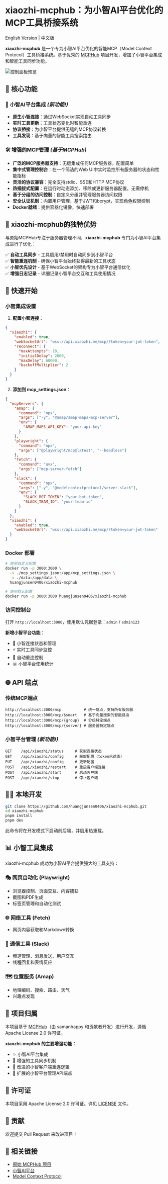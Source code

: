 # xiaozhi-mcphub：为小智AI平台优化的MCP工具桥接系统

[English Version](README.md) | 中文版

**xiaozhi-mcphub** 是一个专为小智AI平台优化的智能MCP（Model Context Protocol）工具桥接系统。基于优秀的 [MCPHub](https://github.com/samanhappy/mcphub) 项目开发，增加了小智平台集成和智能工具同步功能。

![控制面板预览](assets/dashboard.png)

## 🚀 核心功能

### 🤖 **小智AI平台集成** *(新功能!)*
- **原生小智连接**：通过WebSocket实现自动工具同步
- **实时工具更新**：工具状态变化时智能重连
- **协议桥接**：为小智平台提供无缝的MCP协议转换
- **工具发现**：基于向量的智能工具搜索路由

### 🛠️ **增强的MCP管理** *(基于MCPHub)*
- **广泛的MCP服务器支持**：无缝集成任何MCP服务器，配置简单
- **集中式管理控制台**：在一个简洁的Web UI中实时监控所有服务器的状态和性能指标
- **灵活的协议兼容**：完全支持stdio、SSE和HTTP MCP协议
- **热插拔式配置**：在运行时动态添加、移除或更新服务器配置，无需停机
- **基于分组的访问控制**：自定义分组并管理服务器访问权限
- **安全认证机制**：内置用户管理，基于JWT和bcrypt，实现角色权限控制
- **Docker就绪**：提供容器化镜像，快速部署

## 🎯 xiaozhi-mcphub的独特优势

与原始MCPHub专注于服务器管理不同，**xiaozhi-mcphub** 专门为小智AI平台集成进行了优化：

✅ **自动工具同步** - 工具启用/禁用时自动同步到小智平台  
✅ **智能重连机制** - 确保小智平台始终获得最新的工具状态  
✅ **小智优先设计** - 基于WebSocket的架构专为小智平台通信优化  
✅ **增强日志记录** - 详细记录小智平台交互和工具使用情况  

## 🔧 快速开始

### 小智集成设置

1. **配置小智连接**：
```json
{
  "xiaozhi": {
    "enabled": true,
    "webSocketUrl": "wss://api.xiaozhi.me/mcp/?token=your-jwt-token",
    "reconnect": {
      "maxAttempts": 10,
      "initialDelay": 2000,
      "maxDelay": 60000,
      "backoffMultiplier": 2
    }
  }
}
```

2. **添加到 mcp_settings.json**：
```json
{
  "mcpServers": {
    "amap": {
      "command": "npx",
      "args": ["-y", "@amap/amap-maps-mcp-server"],
      "env": {
        "AMAP_MAPS_API_KEY": "your-api-key"
      }
    },
    "playwright": {
      "command": "npx",
      "args": ["@playwright/mcp@latest", "--headless"]
    },
    "fetch": {
      "command": "uvx",
      "args": ["mcp-server-fetch"]
    },
    "slack": {
      "command": "npx",
      "args": ["-y", "@modelcontextprotocol/server-slack"],
      "env": {
        "SLACK_BOT_TOKEN": "your-bot-token",
        "SLACK_TEAM_ID": "your-team-id"
      }
    }
  },
  "xiaozhi": {
    "enabled": true,
    "webSocketUrl": "wss://api.xiaozhi.me/mcp/?token=your-jwt-token"
  }
}
```

### Docker 部署

```bash
# 使用自定义配置
docker run -p 3000:3000 \
  -v ./mcp_settings.json:/app/mcp_settings.json \
  -v ./data:/app/data \
  huangjunsen0406/xiaozhi-mcphub

# 使用默认配置
docker run -p 3000:3000 huangjunsen0406/xiaozhi-mcphub
```

### 访问控制台

打开 `http://localhost:3000`，使用默认凭据登录：`admin` / `admin123`

**新增小智平台功能**：
- 🔌 小智连接状态和管理
- ⚡ 实时工具同步监控  
- 🔄 自动重连控制
- 📊 小智平台使用统计

## 🌐 API 端点

### 传统MCP端点
```
http://localhost:3000/mcp          # 统一端点，支持所有服务器
http://localhost:3000/mcp/$smart   # 基于向量搜索的智能路由  
http://localhost:3000/mcp/{group}  # 分组特定端点
http://localhost:3000/mcp/{server} # 服务器特定端点
```

### 小智平台管理 *(新功能!)*
```
GET    /api/xiaozhi/status     # 获取连接状态
GET    /api/xiaozhi/config     # 获取配置（token已遮盖）
PUT    /api/xiaozhi/config     # 更新配置
POST   /api/xiaozhi/restart    # 重启客户端连接
POST   /api/xiaozhi/start      # 启动客户端
POST   /api/xiaozhi/stop       # 停止客户端
```

## 🧑‍💻 本地开发

```bash
git clone https://github.com/huangjunsen0406/xiaozhi-mcphub.git
cd xiaozhi-mcphub
pnpm install
pnpm dev
```

此命令将在开发模式下启动前后端，并启用热重载。

## 📊 小智工具集成

xiaozhi-mcphub 成功为小智AI平台提供强大的工具支持：

### 🎭 网页自动化 (Playwright)
- 浏览器控制、页面交互、内容捕获
- 截图和PDF生成  
- 标签页管理和自动化测试

### 🌐 网络工具 (Fetch)
- 网页内容获取和Markdown转换

### 💬 通信工具 (Slack)  
- 频道管理、消息发送、用户交互
- 线程回复和表情反应

### 🗺️ 位置服务 (Amap)
- 地理编码、搜索、路由、天气
- 兴趣点发现

## 📄 项目归属

本项目基于 [MCPHub](https://github.com/samanhappy/mcphub)（由 samanhappy 和贡献者开发）进行开发，遵循 Apache License 2.0 许可证。

**xiaozhi-mcphub 的主要增强功能：**
- ✨ 小智AI平台集成  
- 🔄 增强的工具同步机制
- 🔗 改进的小智客户端重连逻辑
- 📡 扩展的小智平台管理API端点

## 📜 许可证

本项目采用 Apache License 2.0 许可证。详见 [LICENSE](LICENSE) 文件。

## 🤝 贡献

欢迎提交 Pull Request 来改进项目！

## 🔗 相关链接

- [原始 MCPHub 项目](https://github.com/samanhappy/mcphub)
- [小智AI平台](https://xiaozhi.me)
- [Model Context Protocol](https://modelcontextprotocol.io)
